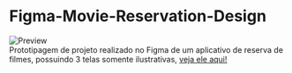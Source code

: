 # Figma-Movie-Reservation-Design
![Preview](https://github.com/MaduSales/Figma-Movie-Reservation-Design/assets/166547195/d0dadf20-4a23-4097-a382-71cf6733dfb7)
<br>
Prototipagem de projeto realizado no Figma de um aplicativo de reserva de filmes, possuindo 3 telas somente ilustrativas,
[veja ele aqui!](https://www.figma.com/proto/WMgnlVJyxmXs5u8H5Y4Jnz/Reserva-de-Filme?type=design&node-id=3-2&t=x42T5CiGACv2oUjy-1&scaling=scale-down&page-id=0%3A1)

